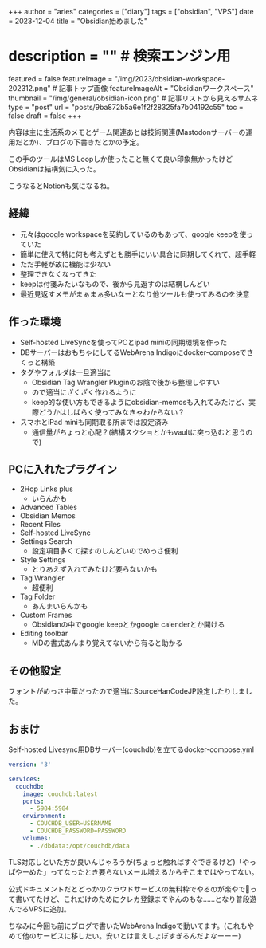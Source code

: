 +++
author = "aries"
categories = ["diary"]
tags = ["obsidian", "VPS"]
date = 2023-12-04
title = "Obsidian始めました"
# description = "" # 検索エンジン用
featured = false
featureImage = "/img/2023/obsidian-workspace-202312.png" # 記事トップ画像
featureImageAlt = "Obsidianワークスペース"
thumbnail = "/img/general/obsidian-icon.png" # 記事リストから見えるサムネ
type = "post"
url = "posts/9ba872b5a6e1f2f28325fa7b04192c55"
toc = false
draft = false
+++

内容は主に生活系のメモとゲーム関連あとは技術関連(Mastodonサーバーの運用だとか)、ブログの下書きだとかの予定。

この手のツールはMS Loopしか使ったこと無くて良い印象無かったけどObsidianは結構気に入った。

こうなるとNotionも気になるね。


## 経緯
- 元々はgoogle workspaceを契約しているのもあって、google keepを使っていた
- 簡単に使えて特に何も考えずとも勝手にいい具合に同期してくれて、超手軽
- ただ手軽が故に機能は少ない
- 整理できなくなってきた
- keepは付箋みたいなもので、後から見返すのは結構しんどい
- 最近見返すメモがまぁまぁ多いなーとなり他ツールも使ってみるのを決意

## 作った環境
- Self-hosted LiveSyncを使ってPCとipad miniの同期環境を作った
- DBサーバーはおもちゃにしてるWebArena Indigoにdocker-composeでさくっと構築
- タグやフォルダは一旦適当に
	- Obsidian Tag Wrangler Pluginのお陰で後から整理しやすい
	- ので適当にざくざく作れるように
	- keep的な使い方もできるようにobsidian-memosも入れてみたけど、実際どうかはしばらく使ってみなきゃわからない？
- スマホとiPad miniも同期取る所までは設定済み
    - 通信量がちょっと心配？(結構スクショとかもvaultに突っ込むと思うので)

## PCに入れたプラグイン
- 2Hop Links plus
	- いらんかも
- Advanced Tables
- Obsidian Memos
- Recent Files
- Self-hosted LiveSync
- Settings Search
	- 設定項目多くて探すのしんどいのでめっさ便利
- Style Settings
	- とりあえず入れてみたけど要らないかも
- Tag Wrangler
	- 超便利
- Tag Folder
	- あんまいらんかも
- Custom Frames
	- Obsidianの中でgoogle keepとかgoogle calenderとか開ける
- Editing toolbar
	- MDの書式あんまり覚えてないから有ると助かる


## その他設定

フォントがめっさ中華だったので適当にSourceHanCodeJP設定したりしました。

## おまけ

Self-hosted Livesync用DBサーバー(couchdb)を立てるdocker-compose.yml



```docker-compose.yml
version: '3'

services:
  couchdb:
    image: couchdb:latest
    ports:
      - 5984:5984
    environment:
      - COUCHDB_USER=USERNAME
      - COUCHDB_PASSWORD=PASSWORD
    volumes:
      - ./dbdata:/opt/couchdb/data
```

TLS対応しといた方が良いんじゃろうが(ちょっと触ればすぐできるけど)「やっぱやーめた」ってなったとき要らないメール増えるからそこまではやってない。

公式ドキュメントだとどっかのクラウドサービスの無料枠でやるのが楽やで🤘って書いてたけど、これだけのためにクレカ登録までやんのもな……となり普段遊んでるVPSに追加。

ちなみに今回も前にブログで書いたWebArena Indigoで動いてます。(これもやめて他のサービスに移したい。安いとは言えしょぼすぎるんだよなーーー)